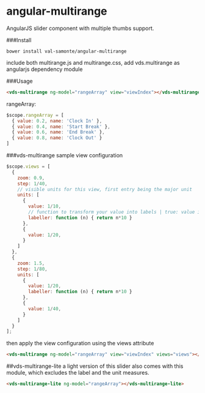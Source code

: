 angular-multirange
===================

AngularJS slider component with multiple thumbs support.

###Install
```
bower install val-samonte/angular-multirange
```
include both multirange.js and multirange.css, 
add vds.multirange as angularjs dependency module

###Usage
```html
<vds-multirange ng-model="rangeArray" view="viewIndex"></vds-multirange>
```
rangeArray:
```javascript
$scope.rangeArray = [
  { value: 0.2, name: 'Clock In' },
  { value: 0.4, name: 'Start Break' },
  { value: 0.6, name: 'End Break' },
  { value: 0.8, name: 'Clock Out' }
]
```

###vds-multirange sample view configuration
```javascript
$scope.views = [
  {
    zoom: 0.9,
    step: 1/40,
    // visible units for this view, first entry being the major unit
    units: [
      {
        value: 1/10,
        // function to transform your value into labels | true: value itself | false: none
        labeller: function (n) { return n*10 } 
      },
      {
        value: 1/20,
      }
    ]
  },
  {
    zoom: 1.5,
    step: 1/80,
    units: [
      {
        value: 1/20,
        labeller: function (n) { return n*10 }
      },
      {
        value: 1/40,
      }
    ]
  }
];
```
then apply the view configuration using the views attribute
```html
<vds-multirange ng-model="rangeArray" view="viewIndex" views="views"></vds-multirange>
```
##vds-multirange-lite
a light version of this slider also comes with this module, which excludes the label and the unit measures.
```html
<vds-multirange-lite ng-model="rangeArray"></vds-multirange-lite>
```